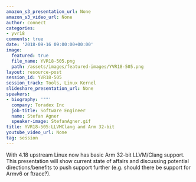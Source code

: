 ```yaml
---
amazon_s3_presentation_url: None
amazon_s3_video_url: None
author: connect
categories:
- yvr18
comments: true
date: '2018-09-16 09:00:00+00:00'
image:
  featured: true
  file_name: YVR18-505.png
  path: /assets/images/featured-images/YVR18-505.png
layout: resource-post
session_id: YVR18-505
session_track: Tools, Linux Kernel
slideshare_presentation_url: None
speakers:
- biography: '""'
  company: Toradex Inc
  job-title: Software Engineer
  name: Stefan Agner
  speaker-image: StefanAgner.gif
title: YVR18-505:LLVMClang and Arm 32-bit
youtube_video_url: None
tag: session
---
```


With 4.18 upstream Linux now has basic Arm 32-bit LLVM/Clang support. This presentation will show current state of affairs and discussing potential directions/benefits to push support further (e.g. should there be support for Armv6 or ftrace?).